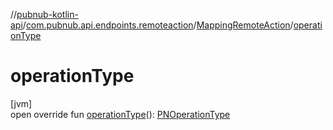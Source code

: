 //[pubnub-kotlin-api](../../../index.md)/[com.pubnub.api.endpoints.remoteaction](../index.md)/[MappingRemoteAction](index.md)/[operationType](operation-type.md)

# operationType

[jvm]\
open override fun [operationType](operation-type.md)(): [PNOperationType](../../../../../pubnub-kotlin/pubnub-kotlin-core-api/pubnub-kotlin-core-api/com.pubnub.api.enums/-p-n-operation-type/index.md)
